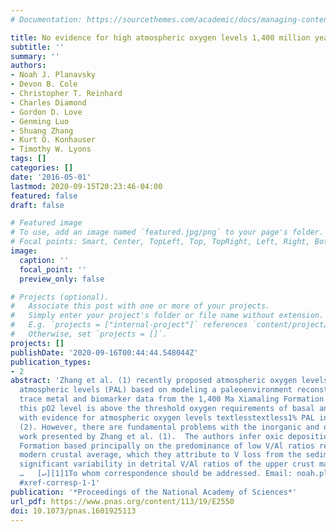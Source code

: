 ```yaml
---
# Documentation: https://sourcethemes.com/academic/docs/managing-content/

title: No evidence for high atmospheric oxygen levels 1,400 million years ago
subtitle: ''
summary: ''
authors:
- Noah J. Planavsky
- Devon B. Cole
- Christopher T. Reinhard
- Charles Diamond
- Gordon D. Love
- Genming Luo
- Shuang Zhang
- Kurt O. Konhauser
- Timothy W. Lyons
tags: []
categories: []
date: '2016-05-01'
lastmod: 2020-09-15T20:23:46-04:00
featured: false
draft: false

# Featured image
# To use, add an image named `featured.jpg/png` to your page's folder.
# Focal points: Smart, Center, TopLeft, Top, TopRight, Left, Right, BottomLeft, Bottom, BottomRight.
image:
  caption: ''
  focal_point: ''
  preview_only: false

# Projects (optional).
#   Associate this post with one or more of your projects.
#   Simply enter your project's folder or file name without extension.
#   E.g. `projects = ["internal-project"]` references `content/project/deep-learning/index.md`.
#   Otherwise, set `projects = []`.
projects: []
publishDate: '2020-09-16T00:44:44.548044Z'
publication_types:
- 2
abstract: 'Zhang et al. (1) recently proposed atmospheric oxygen levels of ∼4% present
  atmospheric levels (PAL) based on modeling a paleoenvironment reconstructed from
  trace metal and biomarker data from the 1,400 Ma Xiamaling Formation in China. Intriguingly,
  this pO2 level is above the threshold oxygen requirements of basal animals and clashes
  with evidence for atmospheric oxygen levels textlesstextless1% PAL in the mid-Proterozoic
  (2). However, there are fundamental problems with the inorganic and organic geochemical
  work presented by Zhang et al. (1).  The authors infer oxic deposition of the Xiamaling
  Formation based principally on the predominance of low V/Al ratios relative to a
  modern crustal average, which they attribute to V loss from the sediment (1). However,
  significant variability in detrital V/Al ratios of the upper crust make small local
  …   [↵][1]1To whom correspondence should be addressed. Email: noah.planavskyatyale.edu.  [1]:
  #xref-corresp-1-1'
publication: '*Proceedings of the National Academy of Sciences*'
url_pdf: https://www.pnas.org/content/113/19/E2550
doi: 10.1073/pnas.1601925113
---
```

